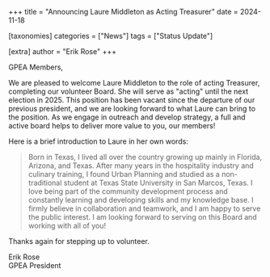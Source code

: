 +++
title = "Announcing Laure Middleton as Acting Treasurer"
date = 2024-11-18

[taxonomies]
categories = ["News"]
tags = ["Status Update"]

[extra]
author = "Erik Rose"
+++

GPEA Members,

We are pleased to welcome Laure Middleton to the role of acting Treasurer, completing our volunteer Board.  She will serve as "acting" until the next election in 2025.  This position has been vacant since the departure of our previous president, and we are looking forward to what Laure can bring to the position.  As we engage in outreach and develop strategy, a full and active board helps to deliver more value to you, our members!

Here is a brief introduction to Laure in her own words:

> Born in Texas, I lived all over the country growing up mainly in Florida, Arizona, and Texas. After many years in the hospitality industry and culinary training, I found Urban Planning and studied as a non-traditional student at Texas State University in San Marcos, Texas. I love being part of the community development process and constantly learning and developing skills and my knowledge base. I firmly believe in collaboration and teamwork, and I am happy to serve the public interest. I am looking forward to serving on this Board and working with all of you!

Thanks again for stepping up to volunteer.

Erik Rose  
GPEA President
